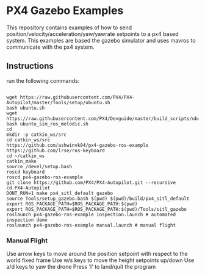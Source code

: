 # PX4 Gazebo Examples

This repository contains examples of how to send position/velocity/acceleration/yaw/yawrate setpoints to a px4 based system. This examples are based the gazebo simulator
and uses mavros to communicate with the px4 system.

## Instructions

run the following commands:
```

wget https://raw.githubusercontent.com/PX4/PX4-Autopilot/master/Tools/setup/ubuntu.sh
bash ubuntu.sh
wget https://raw.githubusercontent.com/PX4/Devguide/master/build_scripts/ubuntu_sim_ros_melodic.sh
bash ubuntu_sim_ros_melodic.sh
cd
mkdir -p catkin_ws/src
cd catkin_ws/src
https://github.com/ashwinvk94/px4-gazebo-ros-example
https://github.com/lrse/ros-keyboard
cd ~/catkin_ws
catkin_make
source /devel/setup.bash
roscd keyboard
roscd px4-gazebo-ros-example
git clone https://github.com/PX4/PX4-Autopilot.git --recursive
cd PX4-Autopilot
DONT_RUN=1 make px4_sitl_default gazebo
source Tools/setup_gazebo.bash $(pwd) $(pwd)/build/px4_sitl_default
export ROS_PACKAGE_PATH=$ROS_PACKAGE_PATH:$(pwd)
export ROS_PACKAGE_PATH=$ROS_PACKAGE_PATH:$(pwd)/Tools/sitl_gazebo
roslaunch px4-gazebo-ros-example inspection.launch # automated inspection demo
roslaunch px4-gazebo-ros-example manual.launch # manual flight
```
### Manual Flight
Use arrow keys to move around the position setpoint with respect to the world fixed frame
Use w/s keys to move the height setpoints up/down
Use a/d keys to yaw the drone
Press 'l' to land/quit the program
